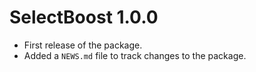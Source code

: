 # SelectBoost 1.0.0

* First release of the package.
* Added a `NEWS.md` file to track changes to the package.
